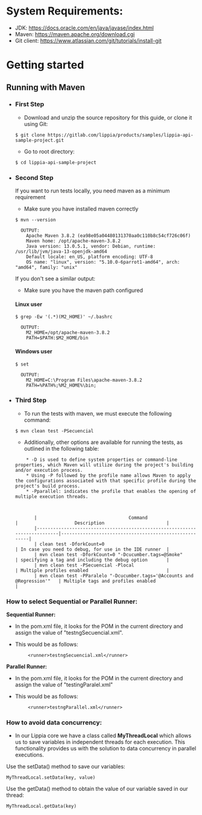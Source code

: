 # System Requirements:
+ JDK: https://docs.oracle.com/en/java/javase/index.html 
+ Maven: https://maven.apache.org/download.cgi 
+ Git client: https://www.atlassian.com/git/tutorials/install-git 

# Getting started

## Running with Maven

  + ### First Step

    + Download and unzip the source repository for this guide, or clone it using Git:   
    ```
    $ git clone https://gitlab.com/lippia/products/samples/lippia-api-sample-project.git
    ```

    + Go to root directory:   
    ```
    $ cd lippia-api-sample-project
    ```   

  + ### Second Step

    If you want to run tests locally, you need maven as a minimum requirement   
    + Make sure you have installed maven correctly   

    ```
    $ mvn --version

      OUTPUT:
        Apache Maven 3.8.2 (ea98e05a04480131370aa0c110b8c54cf726c06f)
        Maven home: /opt/apache-maven-3.8.2
        Java version: 13.0.5.1, vendor: Debian, runtime: /usr/lib/jvm/java-13-openjdk-amd64
        Default locale: en_US, platform encoding: UTF-8
        OS name: "linux", version: "5.10.0-6parrot1-amd64", arch: "amd64", family: "unix"
    ```

    If you don't see a similar output:
    + Make sure you have the maven path configured   
    #### Linux user
    ```
    $ grep -Ew '(.*)(M2_HOME)' ~/.bashrc

      OUTPUT:
        M2_HOME=/opt/apache-maven-3.8.2
        PATH=$PATH:$M2_HOME/bin
    ```   
    #### Windows user
    ```
    $ set

      OUTPUT:
        M2_HOME=C:\Program Files\apache-maven-3.8.2
        PATH=%PATH%;%M2_HOME%\bin;
    ```

+ ### Third Step

    + To run the tests with maven, we must execute the following command:

  ```
  $ mvn clean test -PSecuencial

  ```
   + Additionally, other options are available for running the tests, as outlined in the following table:
    ```
        * -D is used to define system properties or command-line properties, which Maven will utilize during the project's building and/or execution process.
        * Using -P followed by the profile name allows Maven to apply the configurations associated with that specific profile during the project's build process.
        * -Pparallel: indicates the profile that enables the opening of multiple execution threads.
        


           |                                  Command                                  |                     Description                       |
           |---------------------------------------------------------------------------|-------------------------------------------------------|
           | clean test -DforkCount=0                                                  | In case you need to debug, for use in the IDE runner  |
           | mvn clean test -DforkCount=0 "-Dcucumber.tags=@Smoke"                     | specifying a tag and including the debug option       |
           | mvn clean test -PSecuencial -Plocal                                       | Multiple profiles enabled                             |
           | mvn clean test -PParalelo "-Dcucumber.tags='@Accounts and @Regression'"   | Multiple tags and profiles enabled                    |

  ```

### How to select Sequential or Parallel Runner:

**Sequential Runner:**

- In the pom.xml file, it looks for the POM in the current directory and assign the value of "testngSecuencial.xml".

- This would be as follows:
```  
        <runner>testngSecuencial.xml</runner>
```         

**Parallel Runner:**

- In the pom.xml file, it looks for the POM in the current directory and assign the value of "testingParalel.xml"

- This would be as follows:
```
        <runner>testngParallel.xml</runner>
```        
### How to avoid data concurrency:

- In our Lippia core we have a class called **MyThreadLocal** which allows us to save variables in independent threads for each execution. This functionality provides us with the solution to data concurrency in parallel executions.

Use the setData() method to save our variables:
```
MyThreadLocal.setData(key, value)
```
Use the getData() method to obtain the value of our variable saved in our thread:
```
MyThreadLocal.getData(key)
``` 

